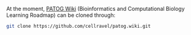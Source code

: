 At the moment, [PATOG Wiki](https://github.com/cellravel/patog/wiki) (Bioinformatics and Computational Biology Learning Roadmap) can be cloned through:

```bash
git clone https://github.com/cellravel/patog.wiki.git
```